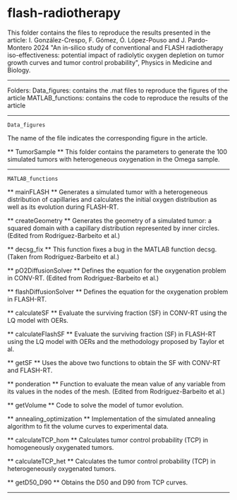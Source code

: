 # flash-radiotherapy
This folder contains the files to reproduce the results presented in the article:
I. González-Crespo, F. Gómez, Ó. López-Pouso and J. Pardo-Montero 2024 "An in-silico study of conventional and FLASH radiotherapy iso-effectiveness: potential impact of radiolytic oxygen depletion on tumor growth curves and tumor control probability", Physics in Medicine and Biology.

----------------------------------------------------------------------------------

Folders:
    Data_figures: contains the .mat files to reproduce the figures of the article
    MATLAB_functions: contains the code to reproduce the results of the article
    
    
----------------------------------------------------------------------------------


    Data_figures

The name of the file indicates the corresponding figure in the article.

** TumorSample **
This folder contains the parameters to generate the 100 simulated tumors with heterogeneous oxygenation in the Omega sample.
    
    
----------------------------------------------------------------------------------
    
    MATLAB_functions

** mainFLASH **
Generates a simulated tumor with a heterogeneous distribution of capillaries and calculates the initial oxygen distribution as well as its evolution during FLASH-RT.

** createGeometry **
Generates the geometry of a simulated tumor: a squared domain with a capillary distribution represented by inner circles.
(Edited from Rodríguez-Barbeito et al.)

** decsg_fix **
This function fixes a bug in the MATLAB function decsg.
(Taken from Rodríguez-Barbeito et al.)

** pO2DiffusionSolver **
Defines the equation for the oxygenation problem in CONV-RT.
(Edited from Rodríguez-Barbeito et al.)

** flashDiffusionSolver **
Defines the equation for the oxygenation problem in FLASH-RT.

** calculateSF **
Evaluate the surviving fraction (SF) in CONV-RT using the LQ model with OERs.

** calculateFlashSF **
Evaluate the surviving fraction (SF) in FLASH-RT using the LQ model with OERs and the methodology proposed by Taylor et al.

** getSF **
Uses the above two functions to obtain the SF with CONV-RT and FLASH-RT.

** ponderation **
Function to evaluate the mean value of any variable from its values in the nodes of the mesh.
(Edited from Rodríguez-Barbeito et al.)

** getVolume **
Code to solve the model of tumor evolution.

** annealing_optimization **
Implementation of the simulated annealing algorithm to fit the volume curves to experimental data.

** calculateTCP_hom **
Calculates tumor control probability (TCP) in homogeneously oxygenated tumors.

** calculateTCP_het **
Calculates the tumor control probability (TCP) in heterogeneously oxygenated tumors.

** getD50_D90 **
Obtains the D50 and D90 from TCP curves.

----------------------------------------------------------------------------------
